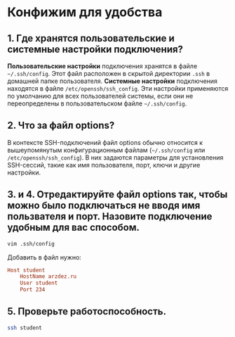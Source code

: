 # Конфижим для удобства
## 1. Где хранятся пользовательские и системные настройки подключения?
**Пользовательские настройки** подключения хранятся в файле `~/.ssh/config`. Этот файл расположен в скрытой директории `.ssh` в домашней папке пользователя.
**Системные настройки** подключения находятся в файле `/etc/openssh/ssh_config`. Эти настройки применяются по умолчанию для всех пользователей системы, если они не переопределены в пользовательском файле `~/.ssh/config`.
## 2. Что за файл options?
В контексте SSH-подключений файл options обычно относится к вышеупомянутым конфигурационным файлам (`~/.ssh/config` или `/etc/openssh/ssh_config`). В них задаются параметры для установления SSH-сессий, такие как имя пользователя, порт, ключи и другие настройки.
## 3. и 4. Отредактируйте файл options так, чтобы можно было подключаться не вводя имя пользвателя и порт. Назовите подключение удобным для вас способом.
```bash
vim .ssh/config
```
Добавить в файл нужно:
```ini
Host student
    HostName arzdez.ru
    User student
    Port 234
```
## 5. Проверьте работоспособность.
```bash
ssh student
```
